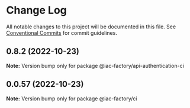 # Change Log

All notable changes to this project will be documented in this file.
See [Conventional Commits](https://conventionalcommits.org) for commit guidelines.

## 0.8.2 (2022-10-23)

**Note:** Version bump only for package @iac-factory/api-authentication-ci





## 0.0.57 (2022-10-23)

**Note:** Version bump only for package @iac-factory/ci
